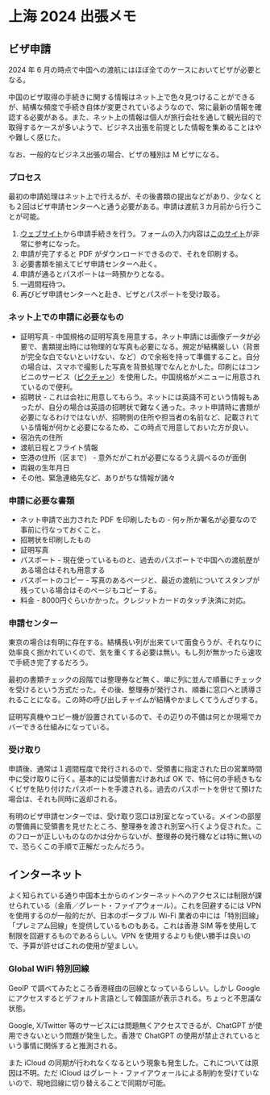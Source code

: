 # 上海 2024 出張メモ

## ビザ申請

2024 年 6 月の時点で中国への渡航にはほぼ全てのケースにおいてビザが必要となる。

中国のビザ取得の手続きに関する情報はネット上で色々見つけることができるが、結構な頻度で手続き自体が変更されているようなので、常に最新の情報を確認する必要がある。また、ネット上の情報は個人が旅行会社を通して観光目的で取得するケースが多いようで、ビジネス出張を前提とした情報を集めることはやや難しく感じた。

なお、一般的なビジネス出張の場合、ビザの種別は M ビザになる。

### プロセス

最初の申請処理はネット上で行えるが、その後書類の提出などがあり、少なくとも２回はビザ申請センターへと通う必要がある。申請は渡航３カ月前から行うことが可能。

1. [ウェブサイト](https://bio.visaforchina.cn)から申請手続きを行う。フォームの入力内容は[このサイト](https://travelers-china.com/secrets/plan/chinavisa-online-application.html)が非常に参考になった。
2. 申請が完了すると PDF がダウンロードできるので、それを印刷する。
3. 必要書類を揃えてビザ申請センターへ赴く。
4. 申請が通るとパスポートは一時預かりとなる。
5. 一週間程待つ。
6. 再びビザ申請センターへと赴き、ビザとパスポートを受け取る。

### ネット上での申請に必要なもの

- 証明写真 - 中国規格の証明写真を用意する。ネット申請には画像データが必要で、書類提出時には物理的な写真も必要になる。規定が結構厳しい（背景が完全な白でないといけない、など）ので余裕を持って準備すること。自分の場合は、スマホで撮影した写真を背景処理でなんとかした。印刷にはコンビニのサービス（[ピクチャン](https://pic-chan.net/c/size/size_visa.php?use=84&con=中国&h=48&w=33)）を使用した。中国規格がメニューに用意されているので便利。
- 招聘状 - これは会社に用意してもらう。ネットには英語不可という情報もあったが、自分の場合は英語の招聘状で難なく通った。ネット申請時に書類が必要になるわけではないが、招聘側の住所や担当者の名前など、記載されている情報が何かと必要になるため、この時点で用意しておいた方が良い。
- 宿泊先の住所
- 渡航日程とフライト情報
- 空港の住所（区まで） - 意外だがこれが必要になるうえ調べるのが面倒
- 両親の生年月日
- その他、緊急連絡先など、ありがちな情報が諸々

### 申請に必要な書類

- ネット申請で出力された PDF を印刷したもの - 何ヶ所か署名が必要なので事前に行なっておくこと。
- 招聘状を印刷したもの
- 証明写真
- パスポート - 現在使っているものと、過去のパスポートで中国への渡航歴がある場合はそれも用意する
- パスポートのコピー - 写真のあるページと、最近の渡航についてスタンプが残っている場合はそのページもコピーする。
- 料金 - 8000円ぐらいかかった。クレジットカードのタッチ決済に対応。

### 申請センター

東京の場合は有明に存在する。結構長い列が出来ていて面食らうが、それなりに効率良く捌かれていくので、気を重くする必要は無い。もし列が無かったら速攻で手続き完了するだろう。

最初の書類チェックの段階では整理券など無く、単に列に並んで順番にチェックを受けるという方式だった。その後、整理券が発行され、順番に窓口へと誘導されることになる。この時の呼び出しチャイムが結構やかましくてうんざりする。

証明写真機やコピー機が設置されているので、その辺りの不備は何とか現場でカバーできる仕組みになっている。

### 受け取り

申請後、通常は１週間程度で発行されるので、受領書に指定された日の営業時間中に受け取りに行く。基本的には受領書だけあれば OK で、特に何の手続きもなくビザを貼り付けたパスポートを手渡される。過去のパスポートを併せて預けた場合は、それも同時に返却される。

有明のビザ申請センターでは、受け取り窓口は別室となっている。メインの部屋の警備員に受領書を見せたところ、整理券を渡され別室へ行くよう促された。このフローが正しいものなのかは分からないが、整理券の発行機などは特に無いので、恐らくこの手順で正解だったんだろう。

## インターネット

よく知られている通り中国本土からのインターネットへのアクセスには制限が課せられている（金盾／グレート・ファイアウォール）。これを回避するには VPN を使用するのが一般的だが、日本のポータブル Wi-Fi 業者の中には「特別回線」「プレミアム回線」を提供しているものもある。これは香港 SIM 等を使用して制限を回避するものであるらしい。VPN を使用するよりも使い勝手は良いので、予算が許せばこれの使用が望ましい。

### Global WiFi 特別回線

GeoIP で調べてみたところ香港経由の回線となっているらしい。しかし Google にアクセスするとデフォルト言語として韓国語が表示される。ちょっと不思議な状態。

Google, X/Twitter 等のサービスには問題無くアクセスできるが、ChatGPT が使用できないという問題が発生した。香港で ChatGPT の使用が禁止されているという事情に関係すると推測される。

また iCloud の同期が行われなくなるという現象も発生した。これについては原因は不明。ただ iCloud はグレート・ファイアウォールによる制約を受けていないので、現地回線に切り替えることで同期が可能。
